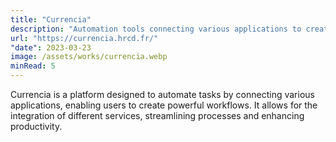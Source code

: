 ```yaml
---
title: "Currencia"
description: "Automation tools connecting various applications to create powerful workflows"
url: "https://currencia.hrcd.fr/"
"date": 2023-03-23
image: /assets/works/currencia.webp
minRead: 5
---
```


Currencia is a platform designed to automate tasks by connecting various applications, enabling users to create powerful workflows. It allows for the integration of different services, streamlining processes and enhancing productivity.